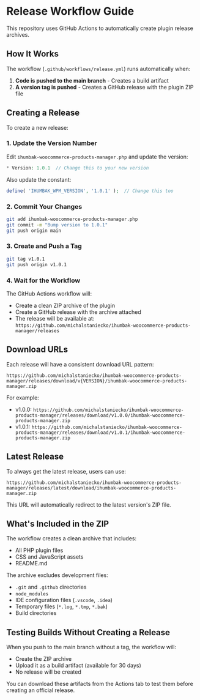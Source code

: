 # Release Workflow Guide

This repository uses GitHub Actions to automatically create plugin release archives.

## How It Works

The workflow (`.github/workflows/release.yml`) runs automatically when:

1. **Code is pushed to the main branch** - Creates a build artifact
2. **A version tag is pushed** - Creates a GitHub release with the plugin ZIP file

## Creating a Release

To create a new release:

### 1. Update the Version Number

Edit `ihumbak-woocommerce-products-manager.php` and update the version:

```php
* Version: 1.0.1  // Change this to your new version
```

Also update the constant:

```php
define( 'IHUMBAK_WPM_VERSION', '1.0.1' );  // Change this too
```

### 2. Commit Your Changes

```bash
git add ihumbak-woocommerce-products-manager.php
git commit -m "Bump version to 1.0.1"
git push origin main
```

### 3. Create and Push a Tag

```bash
git tag v1.0.1
git push origin v1.0.1
```

### 4. Wait for the Workflow

The GitHub Actions workflow will:
- Create a clean ZIP archive of the plugin
- Create a GitHub release with the archive attached
- The release will be available at: `https://github.com/michalstaniecko/ihumbak-woocommerce-products-manager/releases`

## Download URLs

Each release will have a consistent download URL pattern:

```
https://github.com/michalstaniecko/ihumbak-woocommerce-products-manager/releases/download/v{VERSION}/ihumbak-woocommerce-products-manager.zip
```

For example:
- v1.0.0: `https://github.com/michalstaniecko/ihumbak-woocommerce-products-manager/releases/download/v1.0.0/ihumbak-woocommerce-products-manager.zip`
- v1.0.1: `https://github.com/michalstaniecko/ihumbak-woocommerce-products-manager/releases/download/v1.0.1/ihumbak-woocommerce-products-manager.zip`

## Latest Release

To always get the latest release, users can use:

```
https://github.com/michalstaniecko/ihumbak-woocommerce-products-manager/releases/latest/download/ihumbak-woocommerce-products-manager.zip
```

This URL will automatically redirect to the latest version's ZIP file.

## What's Included in the ZIP

The workflow creates a clean archive that includes:
- All PHP plugin files
- CSS and JavaScript assets
- README.md

The archive excludes development files:
- `.git` and `.github` directories
- `node_modules`
- IDE configuration files (`.vscode`, `.idea`)
- Temporary files (`*.log`, `*.tmp`, `*.bak`)
- Build directories

## Testing Builds Without Creating a Release

When you push to the main branch without a tag, the workflow will:
- Create the ZIP archive
- Upload it as a build artifact (available for 30 days)
- No release will be created

You can download these artifacts from the Actions tab to test them before creating an official release.
